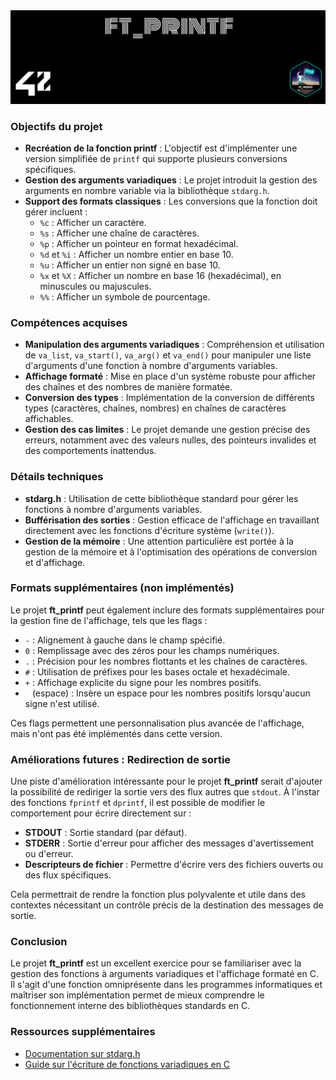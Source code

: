 <picture>
<img alt="Entête du dépôt ft_printf." src="https://github.com/Paype67210/ft_printf_42_Mulhouse/blob/main/Tools/cover-ft_printf.png">
</picture>

### Objectifs du projet

- **Recréation de la fonction printf** : L'objectif est d'implémenter une version simplifiée de `printf` qui supporte plusieurs conversions spécifiques.
- **Gestion des arguments variadiques** : Le projet introduit la gestion des arguments en nombre variable via la bibliothèque `stdarg.h`.
- **Support des formats classiques** : Les conversions que la fonction doit gérer incluent :
  - `%c` : Afficher un caractère.
  - `%s` : Afficher une chaîne de caractères.
  - `%p` : Afficher un pointeur en format hexadécimal.
  - `%d` et `%i` : Afficher un nombre entier en base 10.
  - `%u` : Afficher un entier non signé en base 10.
  - `%x` et `%X` : Afficher un nombre en base 16 (hexadécimal), en minuscules ou majuscules.
  - `%%` : Afficher un symbole de pourcentage.

### Compétences acquises

- **Manipulation des arguments variadiques** : Compréhension et utilisation de `va_list`, `va_start()`, `va_arg()` et `va_end()` pour manipuler une liste d'arguments d'une fonction à nombre d'arguments variables.
- **Affichage formaté** : Mise en place d'un système robuste pour afficher des chaînes et des nombres de manière formatée.
- **Conversion des types** : Implémentation de la conversion de différents types (caractères, chaînes, nombres) en chaînes de caractères affichables.
- **Gestion des cas limites** : Le projet demande une gestion précise des erreurs, notamment avec des valeurs nulles, des pointeurs invalides et des comportements inattendus.

### Détails techniques

- **stdarg.h** : Utilisation de cette bibliothèque standard pour gérer les fonctions à nombre d'arguments variables.
- **Bufférisation des sorties** : Gestion efficace de l'affichage en travaillant directement avec les fonctions d'écriture système (`write()`).
- **Gestion de la mémoire** : Une attention particulière est portée à la gestion de la mémoire et à l'optimisation des opérations de conversion et d'affichage.

### Formats supplémentaires (non implémentés)

Le projet **ft_printf** peut également inclure des formats supplémentaires pour la gestion fine de l'affichage, tels que les flags :
- `-` : Alignement à gauche dans le champ spécifié.
- `0` : Remplissage avec des zéros pour les champs numériques.
- `.` : Précision pour les nombres flottants et les chaînes de caractères.
- `#` : Utilisation de préfixes pour les bases octale et hexadécimale.
- `+` : Affichage explicite du signe pour les nombres positifs.
- ` ` (espace) : Insère un espace pour les nombres positifs lorsqu'aucun signe n'est utilisé.

Ces flags permettent une personnalisation plus avancée de l'affichage, mais n'ont pas été implémentés dans cette version.

### Améliorations futures : Redirection de sortie

Une piste d'amélioration intéressante pour le projet **ft_printf** serait d'ajouter la possibilité de rediriger la sortie vers des flux autres que `stdout`. À l'instar des fonctions `fprintf` et `dprintf`, il est possible de modifier le comportement pour écrire directement sur :
- **STDOUT** : Sortie standard (par défaut).
- **STDERR** : Sortie d'erreur pour afficher des messages d'avertissement ou d'erreur.
- **Descripteurs de fichier** : Permettre d'écrire vers des fichiers ouverts ou des flux spécifiques.

Cela permettrait de rendre la fonction plus polyvalente et utile dans des contextes nécessitant un contrôle précis de la destination des messages de sortie.

### Conclusion

Le projet **ft_printf** est un excellent exercice pour se familiariser avec la gestion des fonctions à arguments variadiques et l'affichage formaté en C. Il s'agit d'une fonction omniprésente dans les programmes informatiques et maîtriser son implémentation permet de mieux comprendre le fonctionnement interne des bibliothèques standards en C.

### Ressources supplémentaires

- [Documentation sur stdarg.h](https://en.cppreference.com/w/c/variadic)
- [Guide sur l'écriture de fonctions variadiques en C](https://www.geeksforgeeks.org/variadic-functions-in-c/)
